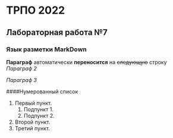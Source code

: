 ТРПО 2022
=========

Лабораторная работа №7
-------------------------

### Язык разметки MarkDown

**Параграф** 
автоматически __переносится__ на ~~следующую~~ строку
*Параграф 2*

_Параграф 3_

####Нумерованный список

1. Первый пункт.
   1. Подпункт 1.
   1. Подпункт 2.
3. Второй пункт.
4. Третий пункт.
